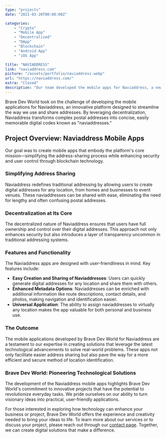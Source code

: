 ```yaml
---
type: "projects"
date: "2021-03-20T00:00:00Z"

categories: 
    - "Crypto"
    - "Mobile App"
    - "Decentralized"
    - "DApp"
    - "Blockchain"
    - "Android App"
    - "iOS App"

title: "NAVIADDRESS"
link: "naviaddress.com"
picture: "/assets/portfolio/naviaddress.webp"
url: "https://naviaddress.com/"
extra: "Closed"
description: "Our team developed the mobile apps for Naviaddress, a new digital platform that uses decentralization to revolutionize the way we interact with addresses. With Naviaddress, you can turn long, complicated postal addresses into short, easy-to-remember strings of digits called 'naviaddresses'"
---
```

Brave Dev World took on the challenge of developing the mobile applications for Naviaddress, an innovative platform designed to streamline the way we use and share addresses. By leveraging decentralization, Naviaddress transforms complex postal addresses into concise, easily memorable digital codes known as "naviaddresses."

## Project Overview: Naviaddress Mobile Apps
Our goal was to create mobile apps that embody the platform's core mission—simplifying the address-sharing process while enhancing security and user control through blockchain technology.

### Simplifying Address Sharing
Naviaddress redefines traditional addressing by allowing users to create digital addresses for any location, from homes and businesses to event venues. These naviaddresses can be shared with ease, eliminating the need for lengthy and often confusing postal addresses.

### Decentralization at Its Core
The decentralized nature of Naviaddress ensures that users have full ownership and control over their digital addresses. This approach not only enhances security but also introduces a layer of transparency uncommon in traditional addressing systems.

### Features and Functionality
The Naviaddress apps are designed with user-friendliness in mind. Key features include:
- **Easy Creation and Sharing of Naviaddresses**: Users can quickly generate digital addresses for any location and share them with others.
- **Enhanced Metadata Options**: Naviaddresses can be enriched with additional information like route descriptions, contact details, and photos, making navigation and identification easier.
- **Universal Application**: The ability to assign naviaddresses to virtually any location makes the app valuable for both personal and business use.

### The Outcome
The mobile applications developed by Brave Dev World for Naviaddress are a testament to our expertise in creating solutions that leverage the latest technological advancements to solve real-world problems. These apps not only facilitate easier address sharing but also pave the way for a more efficient and secure method of location identification.

### Brave Dev World: Pioneering Technological Solutions
The development of the Naviaddress mobile apps highlights Brave Dev World's commitment to innovative projects that have the potential to revolutionize everyday tasks. We pride ourselves on our ability to turn visionary ideas into practical, user-friendly applications.

For those interested in exploring how technology can enhance your business or project, Brave Dev World offers the experience and creativity needed to bring your ideas to life. To learn more about our services or to discuss your project, please reach out through our [contact page](https://vasilkoff.com/contact-us). Together, we can create digital solutions that make a difference.